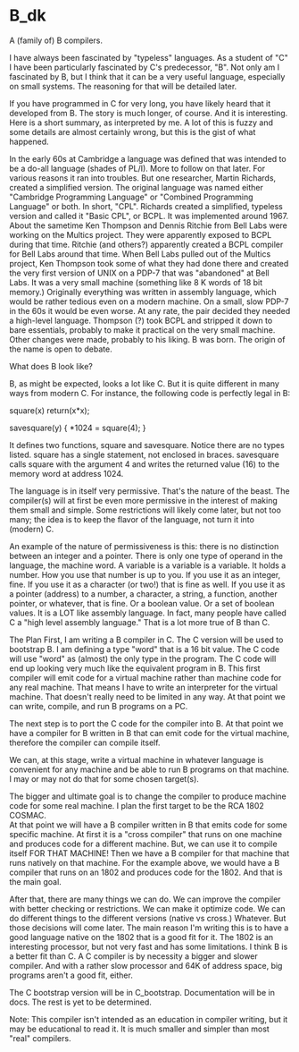 # B_dk
A (family of) B compilers.

I have always been fascinated by "typeless" languages.  As a student of "C" I have been particularly fascinated by C's predecessor, "B".  Not only am I fascinated by B, but I think that it can be a very useful language, especially on small systems.  The reasoning for that will be detailed later.

If you have programmed in C for very long, you have likely heard that it developed from B.  The story is much longer, of course.  And it is interesting.  Here is a short summary, as interpreted by me.  A lot of this is fuzzy and some details are almost certainly wrong, but this is the gist of what happened.

In the early 60s at Cambridge a language was defined that was intended to be a do-all language (shades of PL/I).  More to follow on that later.  For various reasons it ran into troubles.  But one researcher, Martin Richards, created a simplified version.  The original language was named either "Cambridge Programming Language" or "Combined Programming Language" or both.  In short, "CPL".  Richards created a simplified, typeless version and called it "Basic CPL", or BCPL.  It was implemented around 1967.  About the sametime Ken Thompson and Dennis Ritchie from Bell Labs were working on the Multics project.  They were apparently exposed to BCPL during that time.  Ritchie (and others?) apparently created a BCPL compiler for Bell Labs around that time.  When Bell Labs pulled out of the Multics project, Ken Thompson took some of what they had done there and created the very first version of UNIX on a PDP-7 that was "abandoned" at Bell Labs.  It was a very small machine (something like 8 K words of 18 bit memory.)  Originally everything was written in assembly language, which would be rather tedious even on a modern machine.  On a small, slow PDP-7 in the 60s it would be even worse.  At any rate, the pair decided they needed a high-level language.  Thompson (?) took BCPL and stripped it down to bare essentials, probably to make it practical on the very small machine.  Other changes were made, probably to his liking.  B was born.  The origin of the name is open to debate.

What does B look like?

B, as might be expected, looks a lot like C.  But it is quite different in many ways from modern C.  For instance, the following code is perfectly legal in B:

square(x) return(x*x);

savesquare(y) { *1024 = square(4); }

It defines two functions, square and savesquare.  Notice there are no types listed.  square has a single statement, not enclosed in braces.  savesquare calls square with the argument 4 and writes the returned value (16) to the memory word at address 1024.

The language is in itself very permissive.  That's the nature of the beast.  The compiler(s) will at first be even more permissive in the interest of making them small and simple.  Some restrictions will likely come later, but not too many;  the idea is to keep the flavor of the language, not turn it into (modern) C.

An example of the nature of permissiveness is this: there is no distinction between an integer and a pointer.  There is only one type of operand in the language, the machine word.  A variable is a variable is a variable.  It holds a number.  How you use that number is up to you.  If you use it as an integer, fine.  If you use it as a character (or two!) that is fine as well.  If you use it as a pointer (address) to a number, a character, a string, a 
function, another pointer, or whatever, that is fine.  Or a boolean value.  Or a set of boolean values.  It is a LOT like assembly language.  In fact, many people have called C a "high level assembly language."  That is a lot more true of B than C.

The Plan
First, I am writing a B compiler in C.  The C version will be used to bootstrap B.  I am defining a type "word" that is a 16 bit value.  The C code will use "word" as (almost) the only type in the program.  The C code will end up looking very much like the equivalent program in B.  This first compiler will emit code for a virtual machine rather than machine code for any real machine.  That means I have to write an interpreter for the virtual machine.  That doesn't really need to be limited in any way.  At that point we can write, compile, and run B programs on a PC.

The next step is to port the C code for the compiler into B.  At that point we have a compiler for B written in B that can emit code for the virtual machine, therefore the compiler can compile itself.

We can, at this stage, write a virtual machine in whatever language is convenient for any machine and be able to run B programs on that machine.  I may or may not do that for some chosen target(s).  

The bigger and ultimate goal is to change the compiler to produce machine code for some real machine.  I plan the first target to be the RCA 1802 COSMAC.  
At that point we will have a B compiler written in B that emits code for some specific machine.  At first it is a "cross compiler" that runs on one machine and produces code for a different machine.  But, we can use it to compile itself FOR THAT MACHINE!  Then we have a B compiler for that machine that runs natively on that machine.  For the example above, we would have a B compiler that runs on an 1802 and produces code for the 1802.  And that is the main goal.

After that, there are many things we can do.  We can improve the compiler with better checking or restrictions.  We can make it optimize code.  We can do different things to the different versions (native vs cross.)  Whatever.  But those decisions will come later.  The main reason I'm writing this is to have a good language native on the 1802 that is a good fit for it.  The 1802 is an interesting processor, but not very fast and has some limitations.  I think B is a better fit than C.  A C compiler is by necessity a bigger and slower compiler.  And with a rather slow processor and 64K of address space, big programs aren't a good fit, either.

The C bootstrap version will be in C_bootstrap.  Documentation will be in docs.  The rest is yet to be determined.

Note:
This compiler isn't intended as an education in compiler writing, but it may be educational to read it.  It is much smaller and simpler than most "real" compilers.  
